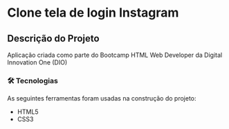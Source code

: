 # Clone tela de login Instagram 

## Descrição do Projeto

Aplicação criada como parte do Bootcamp HTML Web Developer da Digital Innovation One (DIO)

### 🛠 Tecnologias

As seguintes ferramentas foram usadas na construção do projeto:

- HTML5
- CSS3
